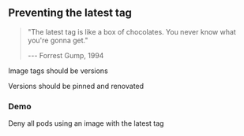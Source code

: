 ## Preventing the latest tag

> "The latest tag is like a box of chocolates. You never know what you're gonna get."
>
> --- Forrest Gump, 1994

<i class="fa-duotone fa-up-to-line fa-4x"></i> <!-- .element: style="float: right;" -->

Image tags should be versions

Versions should be pinned and renovated

### Demo [<i class="fa fa-comment-code"></i>](https://github.com/nicholasdille/container-slides/blob/master/120_kubernetes/kyverno/validation_latest.demo "validation_latest.demo")

Deny all pods using an image with the latest tag